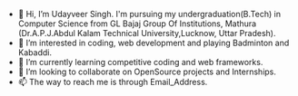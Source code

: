 - 👋 Hi, I’m Udayveer Singh. I'm pursuing my undergraduation(B.Tech) in Computer Science from GL Bajaj Group Of Institutions, Mathura (Dr.A.P.J.Abdul Kalam Technical University,Lucknow, Uttar Pradesh).
- 👀 I’m interested in coding, web development and playing Badminton and Kabaddi.
- 🌱 I’m currently learning competitive coding and web frameworks.
- 💞️ I’m looking to collaborate on OpenSource projects and Internships.
- 📫 The way to reach me is through Email_Address.

<!---
udayveer111/udayveer111 is a ✨ special ✨ repository because its `README.md` (this file) appears on your GitHub profile.
You can click the Preview link to take a look at your changes.
--->
